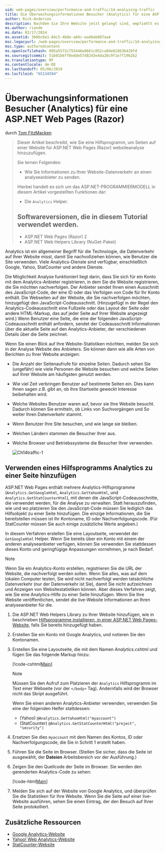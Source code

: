 ```yaml
---
uid: web-pages/overview/performance-and-traffic/14-analyzing-traffic
title: Die Überwachungsinformationen Besucher (Analytics) für eine ASP.NET-Webseiten (Razor) Standort | Microsoft-Dokumentation
author: Rick-Anderson
description: Nachdem Sie Ihre Website jetzt gelangt sind, empfiehlt es sich um Ihre Website-Datenverkehr zu analysieren.
ms.author: riande
ms.date: 02/17/2014
ms.assetid: 360bc6e1-84c5-4b8e-a84c-ea48ab807aa4
msc.legacyurl: /web-pages/overview/performance-and-traffic/14-analyzing-traffic
msc.type: authoredcontent
ms.openlocfilehash: 095a5572c755446e0661c052ca9de82d636429fd
ms.sourcegitcommit: 51b01b6ff8edde57d8243e4da28c9f1e7f1962b2
ms.translationtype: MT
ms.contentlocale: de-DE
ms.lasthandoff: 05/06/2019
ms.locfileid: "65134594"
---
```

# <a name="tracking-visitor-information-analytics-for-an-aspnet-web-pages-razor-site"></a>Überwachungsinformationen Besucher (Analytics) für eine ASP.NET Web Pages (Razor)

durch [Tom FitzMacken](https://github.com/tfitzmac)

> Dieser Artikel beschreibt, wie Sie eine Hilfsprogramm, um Seiten auf einer Website für ASP.NET Web Pages (Razor) websiteanalyse hinzuzufügen.
> 
> Sie lernen Folgendes:
> 
> - Wie Sie Informationen zu Ihrer Website-Datenverkehr an einen analyseanbieter zu senden.
> 
> Hierbei handelt es sich um das ASP.NET-PROGRAMMIERMODELL in diesem Artikel vorgestellten Funktionen dar:
> 
> - Die `Analytics` Helper.
>   
> 
> ## <a name="software-versions-used-in-the-tutorial"></a>Softwareversionen, die in diesem Tutorial verwendet werden.
> 
> 
> - ASP.NET Web Pages (Razor) 2
> - ASP.NET Web Helpers Library (NuGet-Paket)

Analytics ist ein allgemeiner Begriff für die Technologie, die Datenverkehr auf Ihrer Website misst, damit Sie nachvollziehen können, wie Benutzer die Site verwenden. Viele Analytics-Dienste sind verfügbar, einschließlich Google, Yahoo, StatCounter und andere Dienste.

Die Möglichkeit Analyse funktioniert liegt darin, dass Sie sich für ein Konto mit dem Analytics-Anbieter registrieren, in dem Sie die Website registrieren, die Sie möchten nachverfolgen. Der Anbieter sendet Ihnen einen Ausschnitt des JavaScript-Code, der eine ID oder das Verfolgen von Code für Ihr Konto enthält. Die Webseiten auf der Website, die Sie nachverfolgen möchten, hinzugefügt den JavaScript-Codeausschnitt. (Hinzugefügt in der Regel den Analytics-Codeausschnitt eine Fußzeile oder das Layout der Seite oder andere HTML-Markup, das auf jeder Seite auf Ihrer Website angezeigt wird.) Wenn Benutzer eine Seite, die eine der folgenden JavaScript-Codeausschnitt enthält anfordern, sendet der Codeausschnitt Informationen über die aktuelle Seite auf den Analytics-Anbieter, der verschiedenen Details über die Seite zeichnet.

Wenn Sie einen Blick auf Ihre Website-Statistiken möchten, melden Sie sich in der Analyse Website des Anbieters. Sie können dann wie alle Arten von Berichten zu Ihrer Website anzeigen:

- Die Anzahl der Seitenaufrufe für einzelne Seiten. Dadurch sehen Sie (ungefähr) wie viele Personen die Website besuchen und welche Seiten auf Ihrer Website am häufigsten genutzt werden.
- Wie viel Zeit verbringen Benutzer auf bestimmte Seiten ein. Dies kann Ihnen sagen z.B. gibt an, ob Ihre Startseite geweckt Interesse beibehalten wird.
- Welche Websites Benutzer waren auf, bevor sie Ihre Website besucht. Dadurch können Sie ermitteln, ob Links von Suchvorgängen und So weiter Ihren Datenverkehr stammt.
- Wenn Benutzer Ihre Site besuchen, und wie lange sie bleiben.
- Welchen Ländern stammen die Besucher Ihrer aus.
- Welche Browser und Betriebssysteme die Besucher Ihrer verwenden.

    ![Ch14traffic-1](14-analyzing-traffic/_static/image1.jpg)

## <a name="using-a-helper-to-add-analytics-to-a-page"></a>Verwenden eines Hilfsprogramms Analytics zu einer Seite hinzufügen

ASP.NET Web Pages enthält mehrere Analytics-Hilfsprogramme (`Analytics.GetGoogleHtml`, `Analytics.GetYahooHtml`, und `Analytics.GetStatCounterHtml`), mit denen die JavaScript-Codeausschnitte, die verwendet werden, für die Analyse zu verwalten. Statt herauszufinden, wie und wo platzieren Sie den JavaScript-Code müssen Sie lediglich das Hilfsobjekt zu einer Seite hinzufügen. Die einzige Informationen, die Sie bereitstellen müssen ist Ihr Kontoname, ID oder Nachverfolgungscode. (Für StatCounter müssen Sie auch einige zusätzliche Werte angeben.)

In diesem Verfahren erstellen Sie eine Layoutseite, verwendet der `GetGoogleHtml` Helper. Wenn Sie bereits über ein Konto mit einem der anderen analyseanbieter verfügen, können Sie verwenden Sie stattdessen dieses Konto und geringfügige Anpassungen vornehmen, je nach Bedarf.

> [!NOTE]
> Wenn Sie ein Analytics-Konto erstellen, registrieren Sie die URL der Website, die nachverfolgt werden sollen. Wenn Sie alles, was auf dem lokalen Computer testen, Sie wird nicht nachverfolgt werden tatsächliche Datenverkehr (nur der Datenverkehr ist Sie), damit Sie nicht aufzeichnen und Anzeigen von Websitestatistiken können. Aber dieses Verfahren zeigt, wie Sie eine Analytics-Hilfe zu einer Seite hinzufügen. Wenn Sie Ihre Website veröffentlichen, sendet die live-Website Informationen an Ihren analyseanbieter für die.

1. Die ASP.NET Web Helpers Library zu Ihrer Website hinzufügen, wie in beschrieben [Hilfsprogramme installieren, in einer ASP.NET Web Pages-Website](https://go.microsoft.com/fwlink/?LinkId=252372), falls Sie bereits hinzugefügt haben.
2. Erstellen Sie ein Konto mit Google Analytics, und notieren Sie den Kontonamen.
3. Erstellen Sie eine Layoutseite, die mit dem Namen *Analytics.cshtml* und fügen Sie das folgende Markup hinzu:

    [!code-cshtml[Main](14-analyzing-traffic/samples/sample1.cshtml)]

    > [!NOTE]
    > Müssen Sie den Aufruf zum Platzieren der `Analytics` Hilfsprogramm im Text einer Webseite (vor der `</body>` Tag). Andernfalls wird der Browser nicht das Skript ausgeführt.

    Wenn Sie einen anderen Analytics-Anbieter verwenden, verwenden Sie eine der folgenden Helfer stattdessen:

    - (Yahoo) `@Analytics.GetYahooHtml("myaccount")`
    - (StatCounter) `@Analytics.GetStatCounterHtml("project", "security")`
4. Ersetzen Sie dies `myaccount` mit dem Namen des Kontos, ID oder Nachverfolgungscode, die Sie in Schritt 1 erstellt haben.
5. Führen Sie die Seite im Browser. (Stellen Sie sicher, dass die Seite ist ausgewählt, der **Dateien** Arbeitsbereich vor der Ausführung.)
6. Zeigen Sie den Quellcode der Seite im Browser. Sie werden den gerenderten Analytics-Code zu sehen:

    [!code-html[Main](14-analyzing-traffic/samples/sample2.html)]
7. Melden Sie sich auf der Website von Google Analytics, und überprüfen Sie die Statistiken für Ihre Website. Wenn Sie die Seite auf einer live-Website ausführen, sehen Sie einen Eintrag, der den Besuch auf Ihrer Seite protokolliert.

<a id="Additional_Resources"></a>
## <a name="additional-resources"></a>Zusätzliche Ressourcen

- [Google Analytics-Website](https://www.google.com/analytics/)
- [Yahoo! Web Analytics-Website](http://help.yahoo.com/l/us/yahoo/ywa/)
- [StatCounter-Website](http://statcounter.com/)
